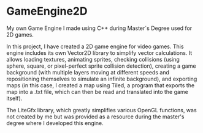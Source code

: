 # GameEngine2D
My own Game Engine I made using C++ during Master´s Degree used for 2D games.

In this project, I have created a 2D game engine for video games. This engine includes its own Vector2D library to simplify vector calculations. It allows loading textures, animating sprites, checking collisions (using sphere, square, or pixel-perfect sprite collision detection), creating a game background (with multiple layers moving at different speeds and repositioning themselves to simulate an infinite background), and exporting maps (in this case, I created a map using Tiled, a program that exports the map into a .txt file, which can then be read and translated into the game itself).

The LiteGfx library, which greatly simplifies various OpenGL functions, was not created by me but was provided as a resource during the master's degree where I developed this engine.